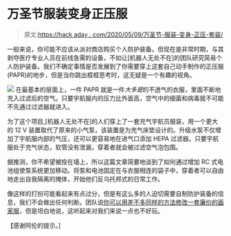 # 万圣节服装变身正压服

> 原文:[https://hack aday . com/2020/05/09/万圣节-服装-变身-正压-套装/](https://hackaday.com/2020/05/09/halloween-costume-turned-positive-pressure-suit/)

一般来说，你可能不应该从派对商店购买个人防护装备。但现在是非常时期，与其剥夺医疗专业人员在前线急需的设备，不如让[机器人无处不在]的团队研究简易个人防护装备。我们不确定事情是否发展到了你需要穿上这套自己动手制作的正压服(PAPR)的地步，但是当你跳出框框思考时，这无疑是一个有趣的视角。

[![](../Images/a363ffbb4e1484dfd62601ffced7fc01.png)](https://hackaday.com/wp-content/uploads/2020/05/diypapr_detail.jpg) 在最基本的层面上，一件 PAPR 就是一件*大多是*的不透气的衣服，里面不断地充入过滤后的空气。只要宇航服内的压力比外面高，空气中的细菌和病毒就不可能不先通过过滤器就进入。

为了这个项目,[机器人无处不在]的人们穿上了一套充气宇航员服装，用一个更大的 12 V 装置取代了原来的小气泵，该装置是为充气床垫设计的。升级水泵不仅增加了宇航服内部的气压，还可以更容易地在进气口添加 HEPA 过滤器。只要宇航服处于充气状态，软管没有泄漏，穿着者就会被过滤空气泡包围。

据推测，你不希望被拴在墙上，所以这篇文章简要地谈到了如何通过增加 RC 式电池组使泵系统更加移动。将泵和电池固定在与衣服相连的袋子中，穿着者可以自由地走出自我隔离的掩体，开始他们反乌托邦式的日常工作。

像这样的打扮可能看起来有点过分，但是有这么多的人迫切需要自制防护装备的信息，我们不会做出任何判断。团队说[你可以用差不多同样的方法修改一套廉价的画家服](https://www.robots-everywhere.com/blog/positive-pressure-ppe-covid1)，但是坦白地说，这听起来对我们来说一点也不好玩。

【感谢阿伦的提示。]
